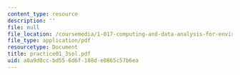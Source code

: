```yaml
---
content_type: resource
description: ''
file: null
file_location: /coursemedia/1-017-computing-and-data-analysis-for-environmental-applications-fall-2003/a0a9d0ccbd556d6f188de0865c57b6ea_practice01_3sol.pdf
file_type: application/pdf
resourcetype: Document
title: practice01_3sol.pdf
uid: a0a9d0cc-bd55-6d6f-188d-e0865c57b6ea
---
```

